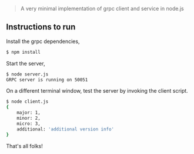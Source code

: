 > A very minimal implementation of grpc client and service in node.js

## Instructions to run

Install the grpc dependencies,
```sh
$ npm install
```

Start the server, 
```sh
$ node server.js
GRPC server is running on 50051
```

On a different terminal window, test the server by invoking the client script.
```sh
$ node client.js
{ 
    major: 1,
    minor: 2,
    micro: 3,
    additional: 'additional version info'
}
```

That's all folks!